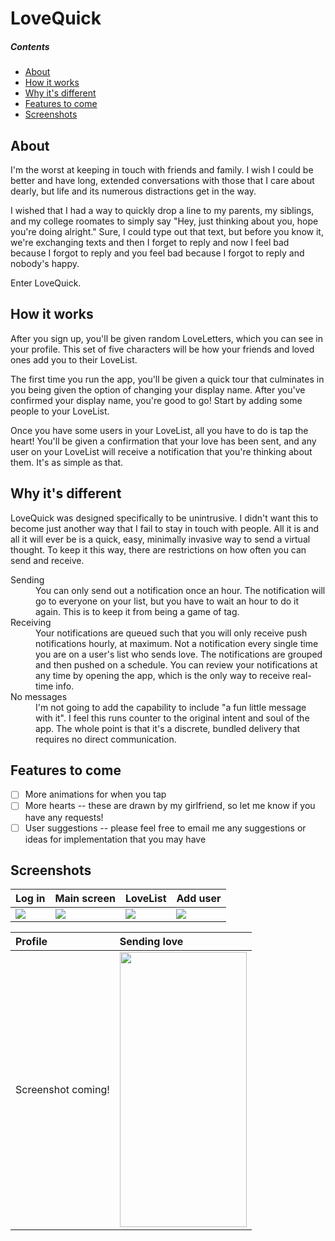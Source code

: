 # LoveQuick

##### Contents
 - [About](#about)  
- [How it works](#how-it-works)  
- [Why it's different](#why-its-different)  
- [Features to come](#features-to-come)
- [Screenshots](#screenshots)

## About
I'm the worst at keeping in touch with friends and family. I wish I could be better and have long, extended conversations with those that I care about dearly, but life and its numerous distractions get in the way.

I wished that I had a way to quickly drop a line to my parents, my siblings, and my college roomates to simply say "Hey, just thinking about you, hope you're doing alright." Sure, I could type out that text, but before you know it, we're exchanging texts and then I forget to reply and now I feel bad because I forgot to reply and you feel bad because I forgot to reply and nobody's happy.

Enter LoveQuick.

## How it works

After you sign up, you'll be given random LoveLetters, which you can see in your profile. This set of five characters will be how your friends and loved ones add you to their LoveList.

The first time you run the app, you'll be given a quick tour that culminates in you being given the option of changing your display name. After you've confirmed your display name, you're good to go! Start by adding some people to your LoveList.

Once you have some users in your LoveList, all you have to do is tap the heart! You'll be given a confirmation that your love has been sent, and any user on your LoveList will receive a notification that you're thinking about them. It's as simple as that.

## Why it's different

LoveQuick was designed specifically to be unintrusive. I didn't want this to become just another way that I fail to stay in touch with people. All it is and all it will ever be is a quick, easy, minimally invasive way to send a virtual thought. To keep it this way, there are restrictions on how often you can send and receive.  
<dl>
<dt>Sending</dt>
<dd>You can only send out a notification once an hour. The notification will go to everyone on your list, but you have to wait an hour to do it again. This is to keep it from being a game of tag.</dd>  
<dt>Receiving</dt>
<dd>Your notifications are queued such that you will only receive push notifications hourly, at maximum. Not a notification every single time you are on a user's list who sends love. The notifications are grouped and then pushed on a schedule. You can review your notifications at any time by opening the app, which is the only way to receive real-time info.</dd>
  <dt>No messages</dt>
  <dd>I'm not going to add the capability to include "a fun little message with it". I feel this runs counter to the original intent and soul of the app. The whole point is that it's a discrete, bundled delivery that requires no direct communication.</dd>
</dl>

## Features to come
- [ ] More animations for when you tap
- [ ] More hearts -- these are drawn by my girlfriend, so let me know if you have any requests!
- [ ] User suggestions -- please feel free to email me any suggestions or ideas for implementation that you may have

## Screenshots

| Log in | Main screen | LoveList | Add user |
| :-- | :-- | :-- | :-- |
| <img src="https://user-images.githubusercontent.com/60758557/91782528-5d094b00-ebcb-11ea-9111-366e2e8a19da.png"> | <img src="https://user-images.githubusercontent.com/60758557/91782531-5d094b00-ebcb-11ea-8cd3-0414ce4dc946.png"> | <img src="https://user-images.githubusercontent.com/60758557/91782532-5e3a7800-ebcb-11ea-9229-3e02079caa86.png"> | <img src="https://user-images.githubusercontent.com/60758557/91782533-5e3a7800-ebcb-11ea-9178-9f62aba3dafa.png"> |

| Profile | Sending love |
| :-- | :-- |
| Screenshot coming! | <img src="https://user-images.githubusercontent.com/60758557/92671654-d1876c80-f2e4-11ea-889b-84e30d4b6663.gif" width="203" height="439.56"> | 
